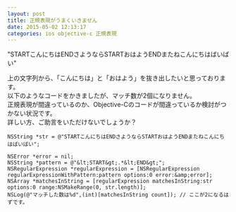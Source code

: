 ```yaml
---
layout: post
title: 正規表現がうまくいきません
date: 2015-05-02 12:13:17
categories: ios objective-c 正規表現
---
```

<p>"STARTこんにちはENDさようならSTARTおはようENDまたねこんにちはばいばい"</p>

<p>上の文字列から、「こんにちは」と「おはよう」を抜き出したいと思っております。<br>
以下のようなコードをかきましたが、マッチ数が2個になりません。<br>
正規表現が間違っているのか、Objective-Cのコードが間違っているか検討がつかない状況です。<br>
詳しい方、ご助言をいただけないでしょうか？</p>

```
NSString *str = @"STARTこんにちはENDさようならSTARTおはようENDまたねこんにちはばいばい";

NSError *error = nil;
NSString *pattern = @"&lt;START&gt;.*&lt;END&gt;";
NSRegularExpression *regularExpression = [NSRegularExpression regularExpressionWithPattern:pattern options:0 error:&amp;error];
NSArray *matchesInString = [regularExpression matchesInString:str options:0 range:NSMakeRange(0, str.length)];
NSLog(@"マッチした数は%d",(int)[matchesInString count]); // ここが2になるはずです。
```
